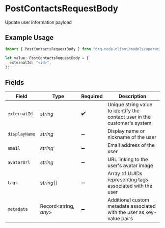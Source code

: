 # PostContactsRequestBody

Update user information payload

## Example Usage

```typescript
import { PostContactsRequestBody } from "orq-node-client/models/operations";

let value: PostContactsRequestBody = {
  externalId: "<id>",
};
```

## Fields

| Field                                                                     | Type                                                                      | Required                                                                  | Description                                                               |
| ------------------------------------------------------------------------- | ------------------------------------------------------------------------- | ------------------------------------------------------------------------- | ------------------------------------------------------------------------- |
| `externalId`                                                              | *string*                                                                  | :heavy_check_mark:                                                        | Unique string value to identify the contact user in the customer's system |
| `displayName`                                                             | *string*                                                                  | :heavy_minus_sign:                                                        | Display name or nickname of the user                                      |
| `email`                                                                   | *string*                                                                  | :heavy_minus_sign:                                                        | Email address of the user                                                 |
| `avatarUrl`                                                               | *string*                                                                  | :heavy_minus_sign:                                                        | URL linking to the user's avatar image                                    |
| `tags`                                                                    | *string*[]                                                                | :heavy_minus_sign:                                                        | Array of UUIDs representing tags associated with the user                 |
| `metadata`                                                                | Record<string, *any*>                                                     | :heavy_minus_sign:                                                        | Additional custom metadata associated with the user as key-value pairs    |